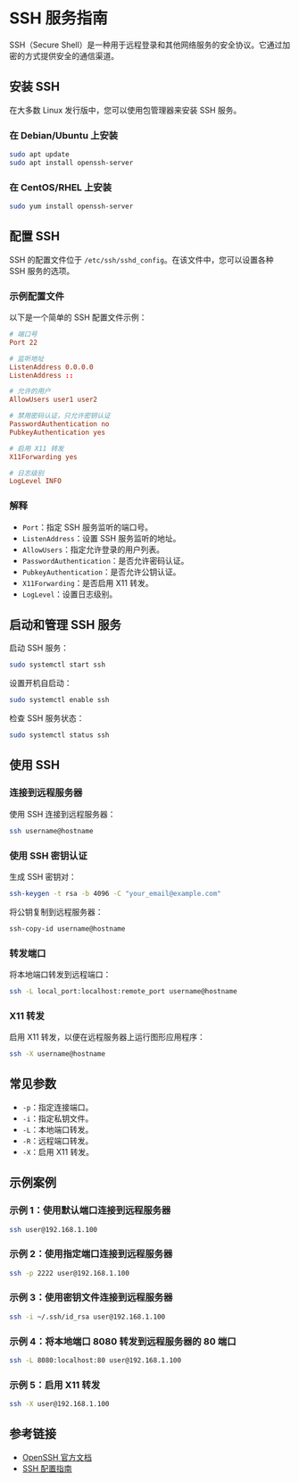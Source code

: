 # SSH 服务指南

SSH（Secure Shell）是一种用于远程登录和其他网络服务的安全协议。它通过加密的方式提供安全的通信渠道。

## 安装 SSH

在大多数 Linux 发行版中，您可以使用包管理器来安装 SSH 服务。

### 在 Debian/Ubuntu 上安装

```bash
sudo apt update
sudo apt install openssh-server
```

### 在 CentOS/RHEL 上安装

```bash
sudo yum install openssh-server
```

## 配置 SSH

SSH 的配置文件位于 `/etc/ssh/sshd_config`。在该文件中，您可以设置各种 SSH 服务的选项。

### 示例配置文件

以下是一个简单的 SSH 配置文件示例：

```conf
# 端口号
Port 22

# 监听地址
ListenAddress 0.0.0.0
ListenAddress ::

# 允许的用户
AllowUsers user1 user2

# 禁用密码认证，只允许密钥认证
PasswordAuthentication no
PubkeyAuthentication yes

# 启用 X11 转发
X11Forwarding yes

# 日志级别
LogLevel INFO
```

### 解释

- `Port`：指定 SSH 服务监听的端口号。
- `ListenAddress`：设置 SSH 服务监听的地址。
- `AllowUsers`：指定允许登录的用户列表。
- `PasswordAuthentication`：是否允许密码认证。
- `PubkeyAuthentication`：是否允许公钥认证。
- `X11Forwarding`：是否启用 X11 转发。
- `LogLevel`：设置日志级别。

## 启动和管理 SSH 服务

启动 SSH 服务：

```bash
sudo systemctl start ssh
```

设置开机自启动：

```bash
sudo systemctl enable ssh
```

检查 SSH 服务状态：

```bash
sudo systemctl status ssh
```

## 使用 SSH

### 连接到远程服务器

使用 SSH 连接到远程服务器：

```bash
ssh username@hostname
```

### 使用 SSH 密钥认证

生成 SSH 密钥对：

```bash
ssh-keygen -t rsa -b 4096 -C "your_email@example.com"
```

将公钥复制到远程服务器：

```bash
ssh-copy-id username@hostname
```

### 转发端口

将本地端口转发到远程端口：

```bash
ssh -L local_port:localhost:remote_port username@hostname
```

### X11 转发

启用 X11 转发，以便在远程服务器上运行图形应用程序：

```bash
ssh -X username@hostname
```

## 常见参数

- `-p`：指定连接端口。
- `-i`：指定私钥文件。
- `-L`：本地端口转发。
- `-R`：远程端口转发。
- `-X`：启用 X11 转发。

## 示例案例

### 示例 1：使用默认端口连接到远程服务器

```bash
ssh user@192.168.1.100
```

### 示例 2：使用指定端口连接到远程服务器

```bash
ssh -p 2222 user@192.168.1.100
```

### 示例 3：使用密钥文件连接到远程服务器

```bash
ssh -i ~/.ssh/id_rsa user@192.168.1.100
```

### 示例 4：将本地端口 8080 转发到远程服务器的 80 端口

```bash
ssh -L 8080:localhost:80 user@192.168.1.100
```

### 示例 5：启用 X11 转发

```bash
ssh -X user@192.168.1.100
```

## 参考链接

- [OpenSSH 官方文档](https://www.openssh.com/manual.html)
- [SSH 配置指南](https://linux.die.net/man/5/sshd_config)
